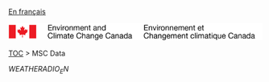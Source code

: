 [En français](geomet-weatheradio_fr.md)

![ECCC logo](../../img_eccc-logo.png)

[TOC](../geomet-weatheradio_en.md) > MSC Data


$WEATHERADIO_EN$
